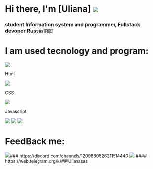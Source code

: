 # Hi there, I'm [Uliana] ![](https://github.com/blackcater/blackcater/raw/main/images/Hi.gif) 
###  student Information system and programmer, Fullstack devoper Russia 🇷🇺
# I am used tecnology and program:
<img src="![image](https://github.com/Programmist2003/Programmist2003/assets/159609886/3a8341e7-3ab3-428d-9223-1d0ee838548a)"> <p>Html</p>
<img src="![image](https://github.com/Programmist2003/Programmist2003/assets/159609886/5c6df4bf-8ef5-415d-9a0f-225885368bce)"><p>CSS</p>
<img src="![image](https://github.com/Programmist2003/Programmist2003/assets/159609886/8cc6cf95-f6c1-4f03-bacb-377ace7335a3)"><p>Javascript</p>
<img src="![image](https://github.com/Programmist2003/Programmist2003/assets/159609886/9ebd0856-77e9-4d8a-adbc-40e7c43997b5)">
<img src="![image](https://github.com/Programmist2003/Programmist2003/assets/159609886/689df0cf-c4b5-43e2-b69c-cb645be76bf9)">
<img src="![image](https://github.com/Programmist2003/Programmist2003/assets/159609886/3dec1bc0-f6fb-4384-aaf8-fd03a23de351)">
# FeedBack me:
<span>
  <img src="![image](https://github.com/Programmist2003/Programmist2003/assets/159609886/1851e516-ef90-442f-af8a-6f1a4f564fbf)">### <a>https://discord.com/channels/1209880526211514440</a>
  <img src="![image](https://github.com/Programmist2003/Programmist2003/assets/159609886/14438d55-9518-486b-8240-84d2ab1fd317)"> #### <a>https://web.telegram.org/k/#@Ulianasas</a>
</span>
